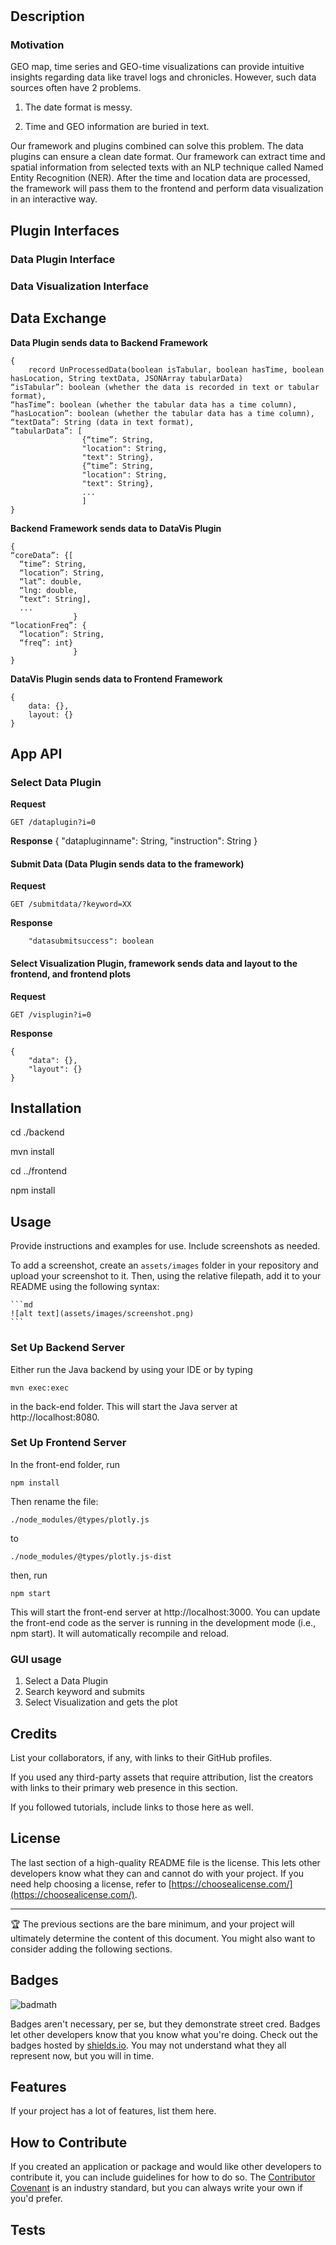 
# <Your-Project-Title>

## Description
### Motivation

GEO map, time series and GEO-time visualizations can provide intuitive insights regarding data like travel logs and chronicles. However, such data sources often have 2 problems. 

1. The date format is messy.

2. Time and GEO information are buried in text.

Our framework and plugins combined can solve this problem. The data plugins can ensure a clean date format. Our framework can extract time and spatial information from selected texts with an NLP technique called Named Entity Recognition (NER). After the time and location data are processed, the framework will pass them to the frontend and perform data visualization in an interactive way. 

	
## Plugin Interfaces
### Data Plugin Interface

### Data Visualization Interface	

	
## Data Exchange
**Data Plugin sends data to Backend Framework**
```
{
	record UnProcessedData(boolean isTabular, boolean hasTime, boolean hasLocation, String textData, JSONArray tabularData)
“isTabular”: boolean (whether the data is recorded in text or tabular format),
“hasTime”: boolean (whether the tabular data has a time column), 
“hasLocation”: boolean (whether the tabular data has a time column),
“textData”: String (data in text format),
“tabularData”: [
				{“time”: String, 
				"location": String, 
				"text": String},
				{“time”: String, 
				"location": String, 
				"text": String},
				...
				]
}
```

**Backend Framework sends data to DataVis Plugin**
```
{
“coreData”: {[
  “time”: String,
  “location”: String, 
  “lat”: double,
  “lng: double,
  “text”: String],
  ...
              }
“locationFreq”: {
  “location”: String,
  “freq”: int}
              }
}
```

**DataVis Plugin sends data to Frontend Framework**
```
{
	data: {},
	layout: {}
}
```

## App API

### Select Data Plugin

**Request**

```
GET /dataplugin?i=0
```

**Response**
{
	"datapluginname": String,
	"instruction": String
}

#### Submit Data (Data Plugin sends data to the framework)
**Request**
```
GET /submitdata/?keyword=XX
```
**Response**
```
	"datasubmitsuccess": boolean
```

#### Select Visualization Plugin, framework sends data and layout to the frontend, and frontend plots
**Request**
```
GET /visplugin?i=0
```
**Response**
```
{
	"data": {},
	"layout": {}
}
```


## Installation

cd ./backend

mvn install

cd ../frontend

npm install

## Usage

Provide instructions and examples for use. Include screenshots as needed.

To add a screenshot, create an `assets/images` folder in your repository and upload your screenshot to it. Then, using the relative filepath, add it to your README using the following syntax:

    ```md
    ![alt text](assets/images/screenshot.png)
    ```
### Set Up Backend Server 
Either run the Java backend by using your IDE or by typing 

```
mvn exec:exec
```
in the back-end folder. This will start the Java server at http://localhost:8080.

### Set Up Frontend Server
In the front-end folder, run

```
npm install
```
Then rename the file:
```
./node_modules/@types/plotly.js
```

to
```
./node_modules/@types/plotly.js-dist
```

then, run

```
npm start
```

This will start the front-end server at http://localhost:3000. You can update the front-end code as the server is running in the development mode (i.e., npm start). It will automatically recompile and reload.

### GUI usage
1. Select a Data Plugin
2. Search keyword and submits
3. Select Visualization and gets the plot

## Credits

List your collaborators, if any, with links to their GitHub profiles.

If you used any third-party assets that require attribution, list the creators with links to their primary web presence in this section.

If you followed tutorials, include links to those here as well.

## License

The last section of a high-quality README file is the license. This lets other developers know what they can and cannot do with your project. If you need help choosing a license, refer to [https://choosealicense.com/](https://choosealicense.com/).

---

🏆 The previous sections are the bare minimum, and your project will ultimately determine the content of this document. You might also want to consider adding the following sections.

## Badges

![badmath](https://img.shields.io/github/languages/top/lernantino/badmath)

Badges aren't necessary, per se, but they demonstrate street cred. Badges let other developers know that you know what you're doing. Check out the badges hosted by [shields.io](https://shields.io/). You may not understand what they all represent now, but you will in time.

## Features

If your project has a lot of features, list them here.

## How to Contribute

If you created an application or package and would like other developers to contribute it, you can include guidelines for how to do so. The [Contributor Covenant](https://www.contributor-covenant.org/) is an industry standard, but you can always write your own if you'd prefer.

## Tests




